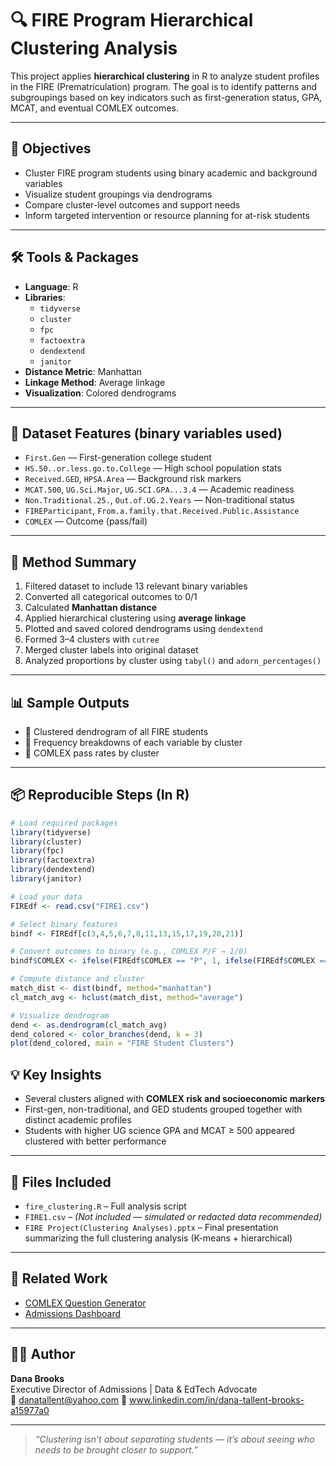 # 🔍 FIRE Program Hierarchical Clustering Analysis

This project applies **hierarchical clustering** in R to analyze student profiles in the FIRE (Prematriculation) program. The goal is to identify patterns and subgroupings based on key indicators such as first-generation status, GPA, MCAT, and eventual COMLEX outcomes.

---

## 🎯 Objectives

- Cluster FIRE program students using binary academic and background variables
- Visualize student groupings via dendrograms
- Compare cluster-level outcomes and support needs
- Inform targeted intervention or resource planning for at-risk students

---

## 🛠️ Tools & Packages

- **Language**: R
- **Libraries**:
  - `tidyverse`
  - `cluster`
  - `fpc`
  - `factoextra`
  - `dendextend`
  - `janitor`
- **Distance Metric**: Manhattan
- **Linkage Method**: Average linkage
- **Visualization**: Colored dendrograms

---

## 📁 Dataset Features (binary variables used)

- `First.Gen` — First-generation college student  
- `HS.50..or.less.go.to.College` — High school population stats  
- `Received.GED`, `HPSA.Area` — Background risk markers  
- `MCAT.500`, `UG.Sci.Major`, `UG.SCI.GPA...3.4` — Academic readiness
- `Non.Traditional.25.`, `Out.of.UG.2.Years` — Non-traditional status
- `FIREParticipant`, `From.a.family.that.Received.Public.Assistance`
- `COMLEX` — Outcome (pass/fail)

---

## 🧠 Method Summary

1. Filtered dataset to include 13 relevant binary variables
2. Converted all categorical outcomes to 0/1
3. Calculated **Manhattan distance**
4. Applied hierarchical clustering using **average linkage**
5. Plotted and saved colored dendrograms using `dendextend`
6. Formed 3–4 clusters with `cutree`
7. Merged cluster labels into original dataset
8. Analyzed proportions by cluster using `tabyl()` and `adorn_percentages()`

---

## 📊 Sample Outputs

- 📌 Clustered dendrogram of all FIRE students  
- 📌 Frequency breakdowns of each variable by cluster  
- 📌 COMLEX pass rates by cluster

---

## 📦 Reproducible Steps (In R)

```r
# Load required packages
library(tidyverse)
library(cluster)
library(fpc)
library(factoextra)
library(dendextend)
library(janitor)

# Load your data
FIREdf <- read.csv("FIRE1.csv")

# Select binary features
bindf <- FIREdf[c(3,4,5,6,7,8,11,13,15,17,19,20,21)]

# Convert outcomes to binary (e.g., COMLEX P/F → 1/0)
bindf$COMLEX <- ifelse(FIREdf$COMLEX == "P", 1, ifelse(FIREdf$COMLEX == "F", 0, NA))

# Compute distance and cluster
match_dist <- dist(bindf, method="manhattan")
cl_match_avg <- hclust(match_dist, method="average")

# Visualize dendrogram
dend <- as.dendrogram(cl_match_avg)
dend_colored <- color_branches(dend, k = 3)
plot(dend_colored, main = "FIRE Student Clusters")
```

## 💡 Key Insights

- Several clusters aligned with **COMLEX risk and socioeconomic markers**
- First-gen, non-traditional, and GED students grouped together with distinct academic profiles
- Students with higher UG science GPA and MCAT ≥ 500 appeared clustered with better performance

---

## 📁 Files Included

- `fire_clustering.R` – Full analysis script
- `FIRE1.csv` – *(Not included — simulated or redacted data recommended)*
- `FIRE Project(Clustering Analyses).pptx` – Final presentation summarizing the full clustering analysis (K-means + hierarchical)
---

## 🔗 Related Work

- [COMLEX Question Generator](https://github.com/danabr21285/comlex-question-generator)
- [Admissions Dashboard](https://github.com/danabr21285/admissions-dashboard)

---

## 👩‍🏫 Author

**Dana Brooks**  
Executive Director of Admissions | Data & EdTech Advocate  
📧 danatallent@yahoo.com 
🔗 www.linkedin.com/in/dana-tallent-brooks-a15977a0 

---

> *“Clustering isn’t about separating students — it’s about seeing who needs to be brought closer to support.”*
